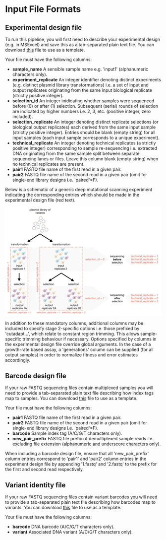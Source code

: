 # Input File Formats

## Experimental design file

To run this pipeline, you will first need to describe your experimental design (e.g. in MSExcel) and save this as a tab-separated plain text file. You can download [this](./example_experimentDesign.txt) file to use as a template.

Your file must have the following columns:
* **sample_name** A sensible sample name e.g. 'input1' (alphanumeric characters only).
* **experiment_replicate** An integer identifier denoting distinct experiments (e.g. distinct plasmid library transformations) i.e. a set of input and output replicates originating from the same input biological replicate (strictly positive integer).
* **selection_id** An integer inidicating whether samples were sequenced before (0) or after (1) selection. Subsequent (serial) rounds of selection are indicated by higher numbers i.e. 2, 3, etc. (positive integer, zero included).
* **selection_replicate** An integer denoting distinct replicate selections (or biological output replicates) each derived from the same input sample (strictly positive integer). Entries should be blank (empty string) for all input samples (each input sample corresponds to a unique experiment).
* **technical_replicate** An integer denoting technical replicates (a strictly positive integer) corresponding to sample re-sequencing i.e. extracted DNA originating from the same sample split between separate sequencing lanes or files. Leave this column blank (empty string) when no technical replicates are present.
* **pair1** FASTQ file name of the first read in a given pair.
* **pair2** FASTQ file name of the second read in a given pair (omit for single-end library designs i.e. 'paired'=F).

Below is a schematic of a generic deep mutational scanning experiment indicating the corresponding entries which should be made in the experimental design file (red text). 
<p align="left">
  <img src="./DMS_experiment.png" width="600">
</p>

In addition to these mandatory columns, additional columns may be included to specify stage 2-specific options i.e. those prefixed by 'cutadapt...', which relate to constant region trimming. This allows sample-specific trimming behaviour if necessary. Options specified by columns in the experimental design file override global arguments. In the case of a growth-rate based assay, a 'generations' column can be supplied (for all output samples) in order to normalize fitness and error estimates accordingly.

## Barcode design file

If your raw FASTQ sequencing files contain multiplexed samples you will need to provide a tab-separated plain text file describing how index tags map to samples. You can download [this](./example_barcodeDesign.txt) file to use as a template.

Your file must have the following columns:
* **pair1** FASTQ file name of the first read in a given pair.
* **pair2** FASTQ file name of the second read in a given pair (omit for single-end library designs i.e. 'paired'=F).
* **barcode** Sample index tag (A/C/G/T characters only).
* **new_pair_prefix** FASTQ file prefix of demultiplexed sample reads i.e. excluding file extension (alphanumeric and underscore characters only).

When including a barcode design file, ensure that all 'new_pair_prefix' column entries correspond to 'pair1' and 'pair2' column entries in the experiment design file by appending '1.fastq' and '2.fastq' to the prefix for the first and second read respectively.

## Variant identity file

If your raw FASTQ sequencing files contain variant barcodes you will need to provide a tab-separated plain text file describing how barcodes map to variants. You can download [this](./example_variantIdentity.txt) file to use as a template. 

Your file must have the following columns:
* **barcode** DNA barcode (A/C/G/T characters only).
* **variant** Associated DNA variant (A/C/G/T characters only).
